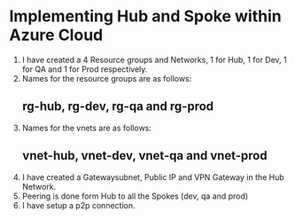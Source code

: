 # Implementing Hub and Spoke within Azure Cloud
1. I have created a 4 Resource groups and Networks, 1 for Hub, 1 for Dev, 1 for QA and 1 for Prod respectively.
2. Names for the resource groups are as follows:
   ## rg-hub, rg-dev, rg-qa and rg-prod
3. Names for the vnets are as follows:
   ## vnet-hub, vnet-dev, vnet-qa and vnet-prod
4. I have created a Gatewaysubnet, Public IP and VPN Gateway in the Hub Network.
5. Peering is done form Hub to all the Spokes (dev, qa and prod)
6. I have setup a p2p connection.
